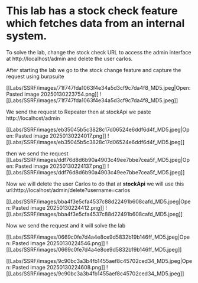 # This lab has a stock check feature which fetches data from an internal system.

To solve the lab, change the stock check URL to access the admin interface at http://localhost/admin and delete the user carlos.

After starting the lab we go to the stock change feature and capture the request using burpsuite

[[Labs/SSRF/images/71f747fda1063f4e34a5d3cf9c7da4f8_MD5.jpeg|Open: Pasted image 20250130223754.png]]
![[Labs/SSRF/images/71f747fda1063f4e34a5d3cf9c7da4f8_MD5.jpeg]]

We send the request to Repeater then at stockApi we paste http://localhost/admin

[[Labs/SSRF/images/eb35045b5c3828c17d06524e6ddf6d4f_MD5.jpeg|Open: Pasted image 20250130224017.png]]
![[Labs/SSRF/images/eb35045b5c3828c17d06524e6ddf6d4f_MD5.jpeg]]

then we send the request
[[Labs/SSRF/images/ddf76d8d6b90a4903c49ee7bbe7cea5f_MD5.jpeg|Open: Pasted image 20250130224137.png]]
![[Labs/SSRF/images/ddf76d8d6b90a4903c49ee7bbe7cea5f_MD5.jpeg]]

Now we will delete the user Carlos to do that at **stockApi** we will use this
url:http://localhost/admin/delete?username=carlos

[[Labs/SSRF/images/bba4f3e5cfa4537c88d22491b608cafd_MD5.jpeg|Open: Pasted image 20250130224412.png]]
![[Labs/SSRF/images/bba4f3e5cfa4537c88d22491b608cafd_MD5.jpeg]]

Now we send the request and it will solve the lab

[[Labs/SSRF/images/0669c0fe7d4a4e8ce9d5832b19b146ff_MD5.jpeg|Open: Pasted image 20250130224546.png]]
![[Labs/SSRF/images/0669c0fe7d4a4e8ce9d5832b19b146ff_MD5.jpeg]]


[[Labs/SSRF/images/9c90bc3a3b4fb1455aef8c45702ced34_MD5.jpeg|Open: Pasted image 20250130224608.png]]
![[Labs/SSRF/images/9c90bc3a3b4fb1455aef8c45702ced34_MD5.jpeg]]
